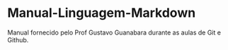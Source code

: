 # Manual-Linguagem-Markdown
Manual fornecido pelo Prof Gustavo Guanabara durante as aulas de Git e Github.
